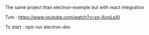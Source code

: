 The same project than electron-exemple but with react integration

Tuto : 
https://www.youtube.com/watch?v=zq-XcnjLpXI

To start : npm run electron-dev
